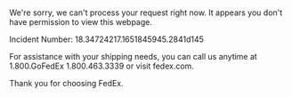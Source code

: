  	


 	

We're sorry, we can't process your request right now. It appears you don't have permission to view this webpage.


Incident Number: 18.34724217.1651845945.2841d145





For assistance with your shipping needs, you can call us anytime at 1.800.GoFedEx 1.800.463.3339 or visit fedex.com.




Thank you for choosing FedEx.